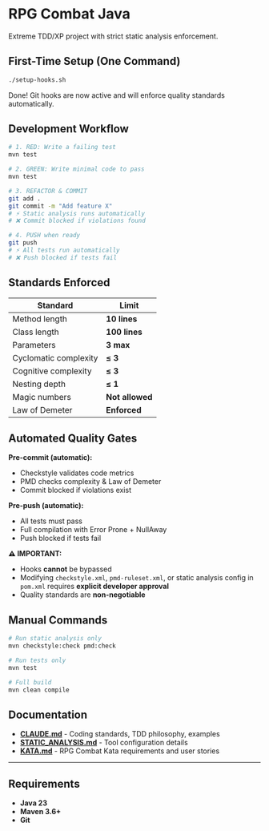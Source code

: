 # RPG Combat Java

Extreme TDD/XP project with strict static analysis enforcement.

## First-Time Setup (One Command)

```bash
./setup-hooks.sh
```

Done! Git hooks are now active and will enforce quality standards automatically.

## Development Workflow

```bash
# 1. RED: Write a failing test
mvn test

# 2. GREEN: Write minimal code to pass
mvn test

# 3. REFACTOR & COMMIT
git add .
git commit -m "Add feature X"
# ⚡ Static analysis runs automatically
# ❌ Commit blocked if violations found

# 4. PUSH when ready
git push
# ⚡ All tests run automatically
# ❌ Push blocked if tests fail
```

## Standards Enforced

| Standard | Limit |
|----------|-------|
| Method length | **10 lines** |
| Class length | **100 lines** |
| Parameters | **3 max** |
| Cyclomatic complexity | **≤ 3** |
| Cognitive complexity | **≤ 3** |
| Nesting depth | **≤ 1** |
| Magic numbers | **Not allowed** |
| Law of Demeter | **Enforced** |

## Automated Quality Gates

**Pre-commit (automatic):**
- Checkstyle validates code metrics
- PMD checks complexity & Law of Demeter
- Commit blocked if violations exist

**Pre-push (automatic):**
- All tests must pass
- Full compilation with Error Prone + NullAway
- Push blocked if tests fail

**⚠️ IMPORTANT:**
- Hooks **cannot** be bypassed
- Modifying `checkstyle.xml`, `pmd-ruleset.xml`, or static analysis config in `pom.xml` requires **explicit developer approval**
- Quality standards are **non-negotiable**

## Manual Commands

```bash
# Run static analysis only
mvn checkstyle:check pmd:check

# Run tests only
mvn test

# Full build
mvn clean compile
```

## Documentation

- **[CLAUDE.md](CLAUDE.md)** - Coding standards, TDD philosophy, examples
- **[STATIC_ANALYSIS.md](STATIC_ANALYSIS.md)** - Tool configuration details
- **[KATA.md](KATA.md)** - RPG Combat Kata requirements and user stories

---

## Requirements

- **Java 23**
- **Maven 3.6+**
- **Git**
